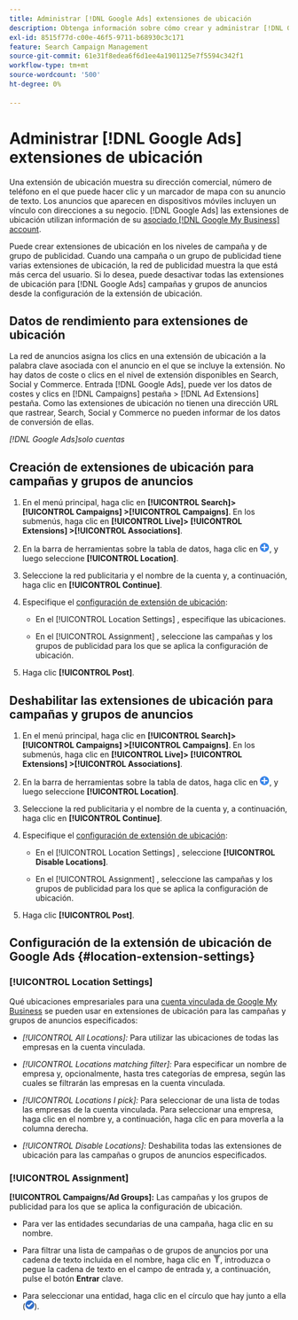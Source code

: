 ```yaml
---
title: Administrar [!DNL Google Ads] extensiones de ubicación
description: Obtenga información sobre cómo crear y administrar [!DNL Google Ads] extensiones de ubicación.
exl-id: 8515f77d-c00e-46f5-9711-b68930c3c171
feature: Search Campaign Management
source-git-commit: 61e31f8edea6f6d1ee4a1901125e7f5594c342f1
workflow-type: tm+mt
source-wordcount: '500'
ht-degree: 0%

---
```


# Administrar [!DNL Google Ads] extensiones de ubicación

Una extensión de ubicación muestra su dirección comercial, número de teléfono en el que puede hacer clic y un marcador de mapa con su anuncio de texto. Los anuncios que aparecen en dispositivos móviles incluyen un vínculo con direcciones a su negocio. [!DNL Google Ads] las extensiones de ubicación utilizan información de su [asociado [!DNL Google My Business] account](https://support.google.com/google-ads/answer/2404182).

Puede crear extensiones de ubicación en los niveles de campaña y de grupo de publicidad. Cuando una campaña o un grupo de publicidad tiene varias extensiones de ubicación, la red de publicidad muestra la que está más cerca del usuario. Si lo desea, puede desactivar todas las extensiones de ubicación para [!DNL Google Ads] campañas y grupos de anuncios desde la configuración de la extensión de ubicación.

## Datos de rendimiento para extensiones de ubicación

La red de anuncios asigna los clics en una extensión de ubicación a la palabra clave asociada con el anuncio en el que se incluye la extensión.  No hay datos de coste o clics en el nivel de extensión disponibles en Search, Social y Commerce. Entrada [!DNL Google Ads], puede ver los datos de costes y clics en [!DNL Campaigns] pestaña > [!DNL Ad Extensions] pestaña. Como las extensiones de ubicación no tienen una dirección URL que rastrear, Search, Social y Commerce no pueden informar de los datos de conversión de ellas.

*[!DNL Google Ads]solo cuentas*

## Creación de extensiones de ubicación para campañas y grupos de anuncios

1. En el menú principal, haga clic en **[!UICONTROL Search]> [!UICONTROL Campaigns] >[!UICONTROL Campaigns]**. En los submenús, haga clic en **[!UICONTROL Live]> [!UICONTROL Extensions] >[!UICONTROL Associations]**.

1. En la barra de herramientas sobre la tabla de datos, haga clic en ![Crear](/help/search-social-commerce/assets/add.png "Crear"), y luego seleccione **[!UICONTROL Location]**.

1. Seleccione la red publicitaria y el nombre de la cuenta y, a continuación, haga clic en **[!UICONTROL Continue]**.

1. Especifique el [configuración de extensión de ubicación](#location-extension-settings):

   * En el [!UICONTROL Location Settings] , especifique las ubicaciones.

   * En el [!UICONTROL Assignment] , seleccione las campañas y los grupos de publicidad para los que se aplica la configuración de ubicación.

1. Haga clic **[!UICONTROL Post]**.

## Deshabilitar las extensiones de ubicación para campañas y grupos de anuncios

1. En el menú principal, haga clic en **[!UICONTROL Search]> [!UICONTROL Campaigns] >[!UICONTROL Campaigns]**. En los submenús, haga clic en **[!UICONTROL Live]> [!UICONTROL Extensions] >[!UICONTROL Associations]**.

1. En la barra de herramientas sobre la tabla de datos, haga clic en ![Crear](/help/search-social-commerce/assets/add.png "Crear"), y luego seleccione **[!UICONTROL Location]**.

1. Seleccione la red publicitaria y el nombre de la cuenta y, a continuación, haga clic en **[!UICONTROL Continue]**.

1. Especifique el [configuración de extensión de ubicación](#location-extension-settings):

   * En el [!UICONTROL Location Settings] , seleccione **[!UICONTROL Disable Locations]**.

   * En el [!UICONTROL Assignment] , seleccione las campañas y los grupos de publicidad para los que se aplica la configuración de ubicación.

1. Haga clic **[!UICONTROL Post]**.

## Configuración de la extensión de ubicación de Google Ads {#location-extension-settings}

### [!UICONTROL Location Settings]

Qué ubicaciones empresariales para una [cuenta vinculada de Google My Business](https://support.google.com/google-ads/answer/2404182?vid=1-635794239083658097-1242615452#link) se pueden usar en extensiones de ubicación para las campañas y grupos de anuncios especificados:

* *[!UICONTROL All Locations]:* Para utilizar las ubicaciones de todas las empresas en la cuenta vinculada.

* *[!UICONTROL Locations matching filter]:* Para especificar un nombre de empresa y, opcionalmente, hasta tres categorías de empresa, según las cuales se filtrarán las empresas en la cuenta vinculada.

* *[!UICONTROL Locations I pick]:* Para seleccionar de una lista de todas las empresas de la cuenta vinculada. Para seleccionar una empresa, haga clic en el nombre y, a continuación, haga clic en para moverla a la columna derecha.

* *[!UICONTROL Disable Locations]:* Deshabilita todas las extensiones de ubicación para las campañas o grupos de anuncios especificados.

### [!UICONTROL Assignment]

**[!UICONTROL Campaigns/Ad Groups]:** Las campañas y los grupos de publicidad para los que se aplica la configuración de ubicación.

* Para ver las entidades secundarias de una campaña, haga clic en su nombre.

* Para filtrar una lista de campañas o de grupos de anuncios por una cadena de texto incluida en el nombre, haga clic en ![Filtrar](/help/search-social-commerce/assets/filter.png "Filtrar"), introduzca o pegue la cadena de texto en el campo de entrada y, a continuación, pulse el botón **Entrar** clave.

* Para seleccionar una entidad, haga clic en el círculo que hay junto a ella (![Seleccionar](/help/search-social-commerce/assets/include.png "Seleccionar")).
